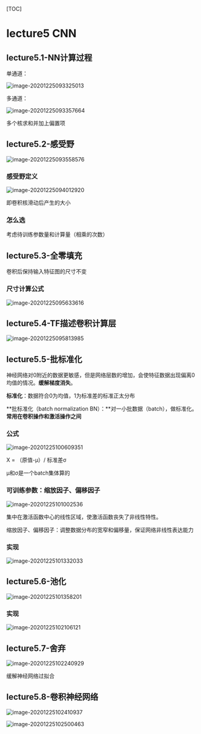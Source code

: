 [TOC]



# lecture5 CNN



## lecture5.1-NN计算过程

单通道：

![image-20201225093325013](images/image-20201225093325013.png)

多通道：

![image-20201225093357664](images/image-20201225093357664.png)

多个核求和并加上偏置项



## lecture5.2-感受野

![image-20201225093558576](images/image-20201225093558576.png)

### 感受野定义

![image-20201225094012920](images/image-20201225094012920.png)

即卷积核滑动后产生的大小

### 怎么选

考虑待训练参数量和计算量（相乘的次数）



## lecture5.3-全零填充

卷积后保持输入特征图的尺寸不变



### 尺寸计算公式

![image-20201225095633616](images/image-20201225095633616.png)



## lecture5.4-TF描述卷积计算层

![image-20201225095813985](images/image-20201225095813985.png)



## lecture5.5-批标准化

神经网络对0附近的数据更敏感，但是网络层数的增加，会使特征数据出现偏离0均值的情况。**缓解梯度消失**。

**标准化**：数据符合0为均值，1为标准差的标准正太分布

**批标准化（batch normalization BN）：**对一小批数据（batch），做标准化。**常用在卷积操作和激活操作之间**



### 公式

![image-20201225100609351](images/image-20201225100609351.png)

X = （原值-μ）/  标准差σ

μ和σ是一个batch集体算的



### 可训练参数：缩放因子、偏移因子

![image-20201225101002536](images/image-20201225101002536.png)

集中在激活函数中心的线性区域，使激活函数丧失了非线性特性。

缩放因子、偏移因子：调整数据分布的宽窄和偏移量，保证网络非线性表达能力



### 实现

![image-20201225101332033](images/image-20201225101332033.png)



## lecture5.6-池化

![image-20201225101358201](images/image-20201225101358201.png)



### 实现

![image-20201225102106121](images/image-20201225102106121.png)



## lecture5.7-舍弃

![image-20201225102240929](images/image-20201225102240929.png)

缓解神经网络过拟合



## lecture5.8-卷积神经网络

![image-20201225102410937](images/image-20201225102410937.png)



![image-20201225102500463](images/image-20201225102500463.png)



